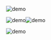 
![demo](https://64.media.tumblr.com/983655b7099af5d023dce44c0430d1e0/9337e29e3b0afa0b-44/s540x810/b0ad32e212da81a105588bb047dd38ced59004bf.gifv)

![demo](https://github.com/user-attachments/assets/1a616ac6-6842-45ba-b497-e1f3c6dbd3b2)![demo](https://github.com/user-attachments/assets/1a478cbe-88be-415d-be6f-7d7a67a4047f)

![demo](https://64.media.tumblr.com/a511b4cb91160aa6cbaf79e6e0f3acab/9337e29e3b0afa0b-c2/s540x810/6ac0476fce9d8a4817917db531fc9817df489253.gifv)

